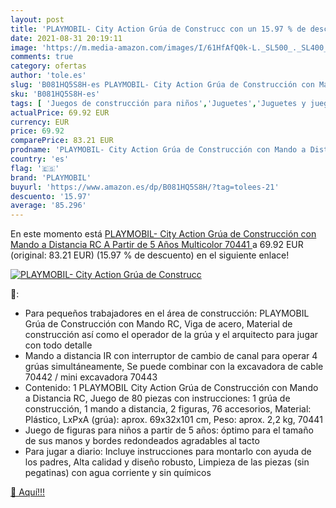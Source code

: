 ```yaml
---
layout: post
title: 'PLAYMOBIL- City Action Grúa de Construcc con un 15.97 % de descuento'
date: 2021-08-31 20:19:11
image: 'https://m.media-amazon.com/images/I/61HfAfQ0k-L._SL500_._SL400_.jpg'
comments: true
category: ofertas
author: 'tole.es'
slug: 'B081HQ5S8H-es PLAYMOBIL- City Action Grúa de Construcción con Mando a...'
sku: 'B081HQ5S8H-es'
tags: [ 'Juegos de construcción para niños','Juguetes','Juguetes y juegos','Muñecos y figuras','playmobil','playmobil-', ]
actualPrice: 69.92 EUR
currency: EUR
price: 69.92
comparePrice: 83.21 EUR
prodname: 'PLAYMOBIL- City Action Grúa de Construcción con Mando a Distancia RC  A Partir de 5 Años  Multicolor  70441 '
country: 'es'
flag: '🇪🇸'
brand: 'PLAYMOBIL'
buyurl: 'https://www.amazon.es/dp/B081HQ5S8H/?tag=tolees-21'
descuento: '15.97'
average: '85.296'
---
```


En este momento está [PLAYMOBIL- City Action Grúa de Construcción con Mando a Distancia RC  A Partir de 5 Años  Multicolor  70441 ](https://www.amazon.es/dp/B081HQ5S8H/?tag=tolees-21) a 69.92 EUR (original: 83.21 EUR) (15.97 %  de descuento) en el siguiente enlace!

[![PLAYMOBIL- City Action Grúa de Construcc](https://m.media-amazon.com/images/I/61HfAfQ0k-L._SL500_._SL400_.jpg)](https://www.amazon.es/dp/B081HQ5S8H/?tag=tolees-21)

🔎:

- Para pequeños trabajadores en el área de construcción: PLAYMOBIL Grúa de Construcción con Mando RC, Viga de acero, Material de construcción así como el operador de la grúa y el arquitecto para jugar con todo detalle
- Mando a distancia IR con interruptor de cambio de canal para operar 4 grúas simultáneamente, Se puede combinar con la excavadora de cable 70442 / mini excavadora 70443
- Contenido: 1 PLAYMOBIL City Action Grúa de Construcción con Mando a Distancia RC, Juego de 80 piezas con instrucciones: 1 grúa de construcción, 1 mando a distancia, 2 figuras, 76 accesorios, Material: Plástico, LxPxA (grúa): aprox. 69x32x101 cm, Peso: aprox. 2,2 kg, 70441
- Juego de figuras para niños a partir de 5 años: óptimo para el tamaño de sus manos y bordes redondeados agradables al tacto
- Para jugar a diario: Incluye instrucciones para montarlo con ayuda de los padres, Alta calidad y diseño robusto, Limpieza de las piezas (sin pegatinas) con agua corriente y sin químicos

[🛒 Aquí!!!](https://www.amazon.es/dp/B081HQ5S8H/?tag=tolees-21)
